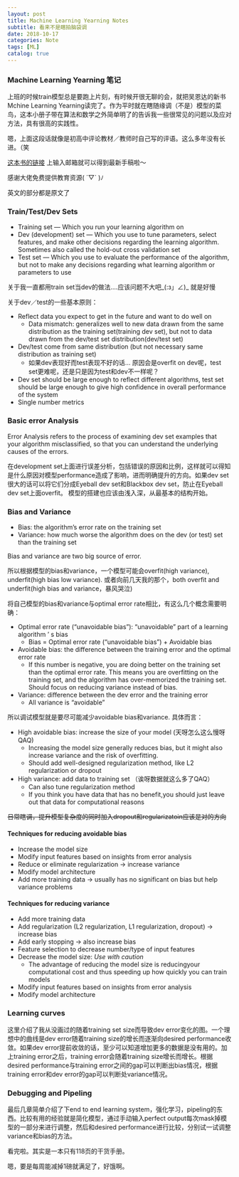 ```yaml
---
layout: post
title: Machine Learning Yearning Notes
subtitle: 看来不是瞎拍脑袋调
date: 2018-10-17
categories: Note
tags: [ML]
catalog: true
---
```


### Machine Learning Yearning 笔记

上班的时候train模型总是要跑上片刻，有时候开很无聊的会，就把吴恩达的新书Mchine Learning Yearning读完了。作为平时就在瞎随缘调（不是）模型的菜鸟，这本小册子带在算法和数学之外简单明了的告诉我一些很常见的问题以及应对方法，具有很高的实践性。

嗯，上面这段话就像是初高中评论教材／教师时自己写的评语。这么多年没有长进。（笑

[这本书的链接](<https://www.deeplearning.ai/machine-learning-yearning/>) 上输入邮箱就可以得到最新手稿啦～ 

感谢大佬免费提供教育资源( ´▽` )ﾉ

英文的部分都是原文了

### Train/Test/Dev Sets

* Training set — Which you run your learning algorithm on
* Dev (development) set — Which you use to tune parameters, select features, and make other decisions regarding the learning algorithm. Sometimes also called the hold-out cross validation set 
* Test set — Which you use to evaluate the performance of the algorithm, but not to make any decisions regarding what learning algorithm or parameters to use

关于我一直都用train set当dev的做法....应该问题不大吧\_(:з」∠)\_ 就是好慢

关于dev／test的一些基本原则：

* Reflect data you expect to get in the future and want to do well on
  * Data mismatch: generalizes well to new data drawn from the same distribution as the training set(training dev set), but not to data drawn from the dev/test set distribution(dev/test set)
* Dev/test come from same distribution (but not necessary same distribution as training set)
  * 如果dev表现好而test表现不好的话… 原因会是overfit on dev呢，test set更难呢，还是只是因为test和dev不一样呢？
* Dev set should be large enough to reflect different algorithms, test set should be large enough to give high confidence in overall performance of the system
* Single number metrics

### Basic error Analysis

Error Analysis refers to the process of examining dev set examples that your algorithm misclassified, so that you can understand the underlying causes of the errors.

在development set上面进行误差分析，包括错误的原因和比例，这样就可以得知是什么原因对模型performance造成了影响，进而明确提升的方向。如果dev set很大的话可以将它们分成Eyeball dev set和Blackbox dev set，防止在Eyeball dev set上面overfit。 模型的搭建也应该由浅入深，从最基本的结构开始。

### Bias and Variance

* Bias: the algorithm’s error rate on the training set
* Variance: how much worse the algorithm does on the dev (or test) set than the training set

Bias and variance are two big source of error. 

所以根据模型的bias和variance，一个模型可能会overfit(high variance), underfit(high bias low variance). 或者向前几天我的那个，both overfit and underfit(high bias and variance，暴风哭泣)

将自己模型的bias和variance与optimal error rate相比，有这么几个概念需要明确：

* Optimal error rate (“unavoidable bias”): “unavoidable” part of a learning algorithm ’ s bias 
  * Bias = Optimal error rate (“unavoidable bias”) + Avoidable bias
* Avoidable bias: the difference between the training error and the optimal error rate
  * If this number is negative, you are doing better on the training set than the optimal error rate. This means you are overfitting on the training set, and the algorithm has over-memorized the training set. Should focus on reducing variance instead of bias. 
* Variance: difference between the dev error and the training error 
  * All variance is “avoidable” 

所以调试模型就是要尽可能减少avoidable bias和variance. 具体而言：

* High avoidable bias: increase the size of your model (天呀怎么这么慢呀QAQ)
  * Increasing the model size generally reduces bias, but it might also increase variance and the risk of overfitting.
  * Should add well-designed regularization method, like L2 regularization or dropout
* High variance: add data to training set （诶呀数据就这么多了QAQ）
  * Can also tune regularization method
  * If you think you have data that has no benefit,you should just leave out that data for computational reasons

~~日常瞎调，提升模型复杂度的同时加入dropout和regularizatoin应该是对的方向~~

#### Techniques for reducing avoidable bias 

* Increase the model size 
* Modify input features based on insights from error analysis 
* Reduce or eliminate regularization -> increase variance
* Modify model architecture 
* Add more training data -> usually has no significant on bias but help variance problems

#### Techniques for reducing variance 

* Add more training data 
* Add regularization (L2 regularization, L1 regularization, dropout) -> increase bias
* Add early stopping -> also increase bias
* Feature selection to decrease number/type of input features
* Decrease the model size: *Use with caution*
  * The advantage of reducing the model size is reducingyour computational cost and thus speeding up how quickly you can train models
* Modify input features based on insights from error analysis 
* Modify model architecture 

### Learning curves

这里介绍了我从没画过的随着training set size而导致dev error变化的图。一个理想中的曲线是dev error随着training size的增长而逐渐向desired performance收敛。如果dev error提前收敛的话，至少可以知道增加更多的数据是没有用的。加上training error之后，training error会随着training size增长而增长。根据desired performance与training error之间的gap可以判断出bias情况，根据training error和dev error的gap可以判断处variance情况。

### Debugging and Pipeling 

最后几章简单介绍了下end to end learning system，强化学习，pipeling的东西。比较有用的经验就是简化模型，通过手动输入perfect output每次mask掉模型的一部分来进行调整，然后和desired performance进行比较，分别试一试调整variance和bias的方法。



看完啦。其实是一本只有118页的干货手册。

嗯，要是每周能减掉1磅就满足了，好饿啊。